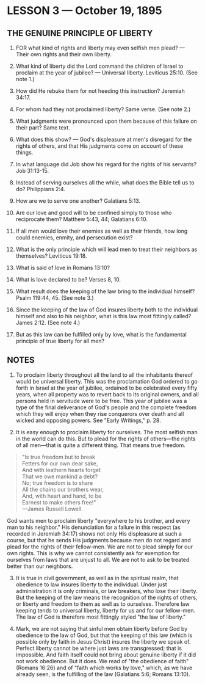 # LESSON 3 — October 19, 1895

## THE GENUINE PRINCIPLE OF LIBERTY

1. FOR what kind of rights and liberty may even selfish men plead? — Their own rights and their own liberty.

2. What kind of liberty did the Lord command the children of Israel to proclaim at the year of jubilee? — Universal liberty. Leviticus 25:10. (See note 1.)

3. How did He rebuke them for not heeding this instruction? Jeremiah 34:17.

4. For whom had they not proclaimed liberty? Same verse. (See note 2.)

5. What judgments were pronounced upon them because of this failure on their part? Same text.

6. What does this show? — God's displeasure at men's disregard for the rights of others, and that His judgments come on account of these things.

7. In what language did Job show his regard for the rights of his servants? Job 31:13-15.

8. Instead of serving ourselves all the while, what does the Bible tell us to do? Philippians 2:4.

9. How are we to serve one another? Galatians 5:13.

10. Are our love and good will to be confined simply to those who reciprocate them? Matthew 5:43, 44; Galatians 6:10.

11. If all men would love their enemies as well as their friends, how long could enemies, enmity, and persecution exist?

12. What is the only principle which will lead men to treat their neighbors as themselves? Leviticus 19:18.

13. What is said of love in Romans 13:10?

14. What is love declared to be? Verses 8, 10.

15. What result does the keeping of the law bring to the individual himself? Psalm 119:44, 45. (See note 3.)

16. Since the keeping of the law of God insures liberty both to the individual himself and also to his neighbor, what is this law most fittingly called? James 2:12. (See note 4.)

17. But as this law can be fulfilled only by love, what is the fundamental principle of true liberty for all men?

## NOTES

1. To proclaim liberty throughout all the land to all the inhabitants thereof would be universal liberty. This was the proclamation God ordered to go forth in Israel at the year of jubilee, ordained to be celebrated every fifty years, when all property was to revert back to its original owners, and all persons held in servitude were to be free. This year of jubilee was a type of the final deliverance of God's people and the complete freedom which they will enjoy when they rise conquerors over death and all wicked and opposing powers. See "Early Writings," p. 28.

2. It is easy enough to proclaim liberty for ourselves. The most selfish man in the world can do this. But to plead for the rights of others—the rights of all men—that is quite a different thing. That means true freedom.

> "Is true freedom but to break  
> Fetters for our own dear sake,  
> And with leathern hearts forget  
> That we owe mankind a debt?  
> No; true freedom is to share  
> All the chains our brothers wear,  
> And, with heart and hand, to be  
> Earnest to make others free!"  
> —James Russell Lowell.

God wants men to proclaim liberty "everywhere to his brother, and every man to his neighbor." His denunciation for a failure in this respect (as recorded in Jeremiah 34:17) shows not only His displeasure at such a course, but that he sends His judgments because men do not regard and plead for the rights of their fellow-men. We are not to plead simply for our own rights. This is why we cannot consistently ask for exemption for ourselves from laws that are unjust to all. We are not to ask to be treated better than our neighbors.

3. It is true in civil government, as well as in the spiritual realm, that obedience to law insures liberty to the individual. Under just administration it is only criminals, or law breakers, who lose their liberty. But the keeping of the law means the recognition of the rights of others, or liberty and freedom to them as well as to ourselves. Therefore law keeping tends to universal liberty, liberty for us and for our fellow-men. The law of God is therefore most fittingly styled "the law of liberty."

4. Mark, we are not saying that sinful men obtain liberty before God by obedience to the law of God, but that the keeping of this law (which is possible only by faith in Jesus Christ) insures the liberty we speak of. Perfect liberty cannot be where just laws are transgressed; that is impossible. And faith itself could not bring about genuine liberty if it did not work obedience. But it does. We read of "the obedience of faith" (Romans 16:26) and of "faith which works by love," which, as we have already seen, is the fulfilling of the law (Galatians 5:6; Romans 13:10).